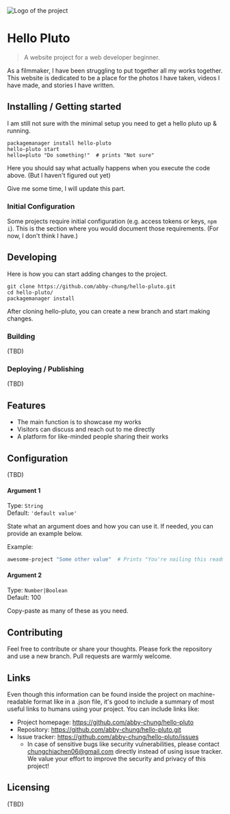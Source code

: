 ![Logo of the project](https://raw.githubusercontent.com/jehna/readme-best-practices/master/sample-logo.png)

# Hello Pluto
> A website project for a web developer beginner.

As a filmmaker, I have been struggling to put together all my works together. This website is dedicated to be a place for the photos I have taken, videos I have made, and stories I have written.

## Installing / Getting started

I am still not sure with the minimal setup you need to get a hello pluto up & running.

```shell
packagemanager install hello-pluto
hello-pluto start
hello=pluto "Do something!"  # prints "Not sure"
```

Here you should say what actually happens when you execute the code above. (But I haven't figured out yet)

Give me some time, I will update this part.

### Initial Configuration

Some projects require initial configuration (e.g. access tokens or keys, `npm i`).
This is the section where you would document those requirements.
(For now, I don't think I have.)


## Developing

Here is how you can start adding changes to the project.

```shell
git clone https://github.com/abby-chung/hello-pluto.git
cd hello-pluto/
packagemanager install
```

After cloning hello-pluto, you can create a new branch and start making changes.

### Building
(TBD)
<!-- If your project needs some additional steps for the developer to build the project after some code changes, state them here:

```shell
./configure
make
make install
``` -->

<!-- Here again you should state what actually happens when the code above gets executed. -->

### Deploying / Publishing
(TBD)
<!-- In case there's some step you have to take that publishes this project to a server, this is the right time to state it.

```shell
packagemanager deploy awesome-project -s server.com -u username -p password
```

And again you'd need to tell what the previous code actually does. -->

## Features

<!-- What's all the bells and whistles this project can perform? -->
* The main function is to showcase my works
* Visitors can discuss and reach out to me directly
* A platform for like-minded people sharing their works

## Configuration
(TBD)
<!-- Here you should write what are all of the configurations a user can enter when
using the project. -->

#### Argument 1
Type: `String`  
Default: `'default value'`

State what an argument does and how you can use it. If needed, you can provide
an example below.

Example:
```bash
awesome-project "Some other value"  # Prints "You're nailing this readme!"
```

#### Argument 2
Type: `Number|Boolean`  
Default: 100

Copy-paste as many of these as you need.

## Contributing

Feel free to contribute or share your thoughts. Please fork the repository and use a new branch. Pull requests are warmly welcome.

<!-- "If you'd like to contribute, please fork the repository and use a feature branch. Pull requests are warmly welcome." -->

<!-- If there's anything else the developer needs to know (e.g. the code style
guide), you should link it here. If there's a lot of things to take into
consideration, it is common to separate this section to its own file called
`CONTRIBUTING.md` (or similar). If so, you should say that it exists here. -->

## Links

Even though this information can be found inside the project on machine-readable
format like in a .json file, it's good to include a summary of most useful
links to humans using your project. You can include links like:

- Project homepage: https://github.com/abby-chung/hello-pluto
- Repository: https://github.com/abby-chung/hello-pluto.git
- Issue tracker: https://github.com/abby-chung/hello-pluto/issues
  - In case of sensitive bugs like security vulnerabilities, please contact chungchiachen06@gmail.com directly instead of using issue tracker. We value your effort to improve the security and privacy of this project!
<!-- - Related projects:
  - Your other project: https://github.com/your/other-project/
  - Someone else's project: https ://github.com/someones/awesome-project/ -->


## Licensing
(TBD)
<!-- One really important part: Give your project a proper license. Here you should
state what the license is and how to find the text version of the license.
Something like:

"The code in this project is licensed under MIT license." -->

